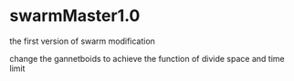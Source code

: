 # swarmMaster1.0
the first version of swarm modification

change the gannetboids to achieve the function of divide space and time limit
